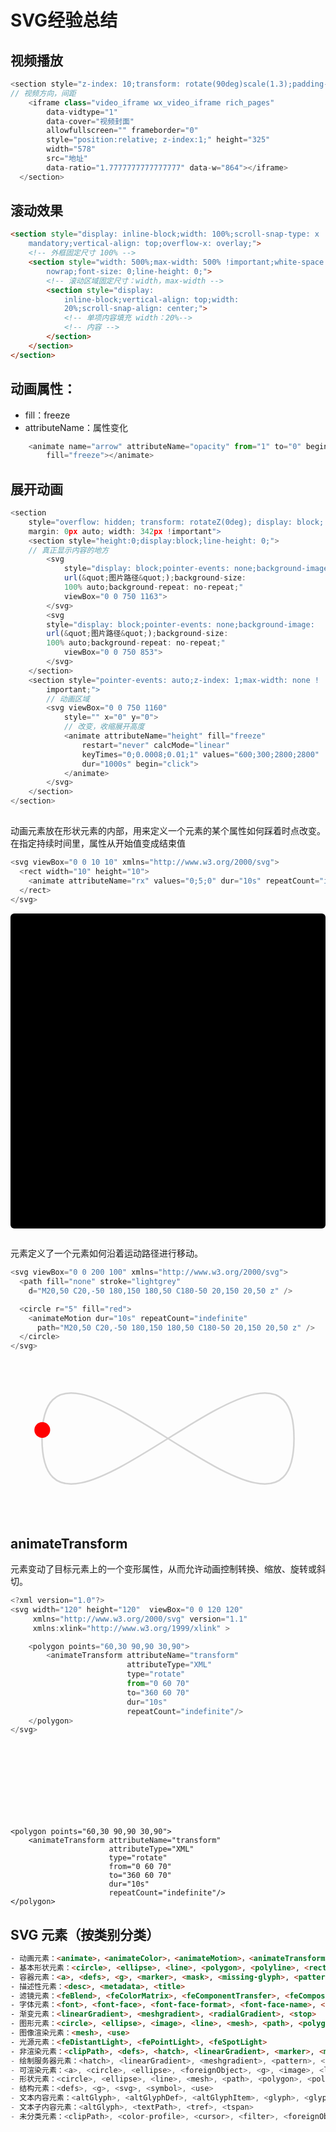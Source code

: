 # SVG经验总结

## 视频播放
```javascript
<section style="z-index: 10;transform: rotate(90deg)scale(1.3);padding-top: 15px;">
// 视频方向，间距
    <iframe class="video_iframe wx_video_iframe rich_pages"
        data-vidtype="1"
        data-cover="视频封面"
        allowfullscreen="" frameborder="0"
        style="position:relative; z-index:1;" height="325"
        width="578"
        src="地址"
        data-ratio="1.7777777777777777" data-w="864"></iframe>
  </section>
```
## 滚动效果
```html
<section style="display: inline-block;width: 100%;scroll-snap-type: x
    mandatory;vertical-align: top;overflow-x: overlay;">
    <!-- 外框固定尺寸 100% -->
    <section style="width: 500%;max-width: 500% !important;white-space:
        nowrap;font-size: 0;line-height: 0;">
        <!-- 滚动区域固定尺寸：width，max-width -->
        <section style="display:
            inline-block;vertical-align: top;width:
            20%;scroll-snap-align: center;">
            <!-- 单项内容填充 width：20%-->
            <!-- 内容 -->
        </section>
    </section>
</section>
```
## 动画属性：
- fill：freeze
- attributeName：属性变化
```js
    <animate name="arrow" attributeName="opacity" from="1" to="0" begin="click+1.5s" dur=".1s"
        fill="freeze"></animate>
```
## 展开动画
```js
<section
    style="overflow: hidden; transform: rotateZ(0deg); display: block;
    margin: 0px auto; width: 342px !important">
    <section style="height:0;display:block;line-height: 0;">
    // 真正显示内容的地方
        <svg
            style="display: block;pointer-events: none;background-image:
            url(&quot;图片路径&quot;);background-size:
            100% auto;background-repeat: no-repeat;"
            viewBox="0 0 750 1163">
        </svg>
        <svg
        style="display: block;pointer-events: none;background-image:
        url(&quot;图片路径&quot;);background-size:
        100% auto;background-repeat: no-repeat;"
            viewBox="0 0 750 853">
        </svg>
    </section>
    <section style="pointer-events: auto;z-index: 1;max-width: none !
        important;">
        // 动画区域
        <svg viewBox="0 0 750 1160"
            style="" x="0" y="0">
            // 改变，收缩展开高度
            <animate attributeName="height" fill="freeze"
                restart="never" calcMode="linear"
                keyTimes="0;0.0008;0.01;1" values="600;300;2800;2800"
                dur="1000s" begin="click">
            </animate>
        </svg>
    </section>
</section>
```
## <animate>
动画元素放在形状元素的内部，用来定义一个元素的某个属性如何踩着时点改变。在指定持续时间里，属性从开始值变成结束值
```js
<svg viewBox="0 0 10 10" xmlns="http://www.w3.org/2000/svg">
  <rect width="10" height="10">
    <animate attributeName="rx" values="0;5;0" dur="10s" repeatCount="indefinite" />
  </rect>
</svg>
```

<svg viewBox="0 0 10 10" xmlns="http://www.w3.org/2000/svg">
  <rect width="10" height="10">
    <animate attributeName="rx" values="0;5;0" dur="10s" repeatCount="indefinite" />
  </rect>
</svg>

## <animateMotion> 
元素定义了一个元素如何沿着运动路径进行移动。
```js
<svg viewBox="0 0 200 100" xmlns="http://www.w3.org/2000/svg">
  <path fill="none" stroke="lightgrey"
    d="M20,50 C20,-50 180,150 180,50 C180-50 20,150 20,50 z" />

  <circle r="5" fill="red">
    <animateMotion dur="10s" repeatCount="indefinite"
      path="M20,50 C20,-50 180,150 180,50 C180-50 20,150 20,50 z" />
  </circle>
</svg>
```
<svg viewBox="0 0 200 100" xmlns="http://www.w3.org/2000/svg">
  <path fill="none" stroke="lightgrey"
    d="M20,50 C20,-50 180,150 180,50 C180-50 20,150 20,50 z" />

  <circle r="5" fill="red">
    <animateMotion dur="10s" repeatCount="indefinite"
      path="M20,50 C20,-50 180,150 180,50 C180-50 20,150 20,50 z" />
  </circle>
</svg>

## animateTransform
元素变动了目标元素上的一个变形属性，从而允许动画控制转换、缩放、旋转或斜切。

```javascript
<?xml version="1.0"?>
<svg width="120" height="120"  viewBox="0 0 120 120"
     xmlns="http://www.w3.org/2000/svg" version="1.1"
     xmlns:xlink="http://www.w3.org/1999/xlink" >

    <polygon points="60,30 90,90 30,90">
        <animateTransform attributeName="transform"
                          attributeType="XML"
                          type="rotate"
                          from="0 60 70"
                          to="360 60 70"
                          dur="10s"
                          repeatCount="indefinite"/>
    </polygon>
</svg>

```
<?xml version="1.0"?>
<svg width="120" height="120"  viewBox="0 0 120 120"
     xmlns="http://www.w3.org/2000/svg" version="1.1"
     xmlns:xlink="http://www.w3.org/1999/xlink" >

    <polygon points="60,30 90,90 30,90">
        <animateTransform attributeName="transform"
                          attributeType="XML"
                          type="rotate"
                          from="0 60 70"
                          to="360 60 70"
                          dur="10s"
                          repeatCount="indefinite"/>
    </polygon>
</svg>

## SVG 元素（按类别分类）
```html
- 动画元素：<animate>，<animateColor>，<animateMotion>，<animateTransform>，<discard>，<mpath>，<set>
- 基本形状元素：<circle>, <ellipse>, <line>, <polygon>, <polyline>, <rect>
- 容器元素：<a>, <defs>, <g>, <marker>, <mask>, <missing-glyph>, <pattern>, <svg>, <switch>, <symbol>, <unknown>
- 描述性元素：<desc>, <metadata>, <title>
- 滤镜元素：<feBlend>, <feColorMatrix>, <feComponentTransfer>, <feComposite>, <feConvolveMatrix>, <feDiffuseLighting>, <feDisplacementMap>, <feDropShadow>, <feFlood>,<feFuncA>, <feFuncB>, <feFuncG>, <feFuncR>,<feGaussianBlur>, <feImage>, <feMerge>, <feMergeNode>, <feMorphology>, <feOffset>, <feSpecularLighting>, <feTile>, <feTurbulence>
- 字体元素：<font>, <font-face>, <font-face-format>, <font-face-name>, <font-face-src>, <font-face-uri>, <hkern>, <vkern>
- 渐变元素：<linearGradient>, <meshgradient>, <radialGradient>, <stop>
- 图形元素：<circle>, <ellipse>, <image>, <line>, <mesh>, <path>, <polygon>, <polyline>, <rect>, <text>, <use>
- 图像渲染元素：<mesh>, <use>
- 光源元素：<feDistantLight>, <fePointLight>, <feSpotLight>
- 非渲染元素：<clipPath>, <defs>, <hatch>, <linearGradient>, <marker>, <mask>, <meshgradient>, <metadata>, <pattern>, <radialGradient>, <script>, <style>, <symbol>, <title>
- 绘制服务器元素：<hatch>, <linearGradient>, <meshgradient>, <pattern>, <radialGradient>, <solidcolor>
- 可渲染元素：<a>, <circle>, <ellipse>, <foreignObject>, <g>, <image>, <line>, <mesh>, <path>, <polygon>, <polyline>, <rect>, <svg>, <switch>, <symbol>, <text>, <textPath>, <tspan>, <unknown>, <use>
- 形状元素：<circle>, <ellipse>, <line>, <mesh>, <path>, <polygon>, <polyline>, <rect>
- 结构元素：<defs>, <g>, <svg>, <symbol>, <use>
- 文本内容元素：<altGlyph>, <altGlyphDef>, <altGlyphItem>, <glyph>, <glyphRef>, <textPath>, <text>, <tref>, <tspan>
- 文本子内容元素：<altGlyph>, <textPath>, <tref>, <tspan>
- 未分类元素：<clipPath>, <color-profile>, <cursor>, <filter>, <foreignObject>, <hatchpath>, <meshpatch>, <meshrow>, <script>, <style>, <view>
```
